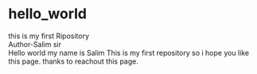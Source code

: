 # hello_world
this is my first Ripository
<br>
Author-Salim sir
<br>
Hello world my name is Salim
This is my first repository
so i hope you like this page.
thanks to reachout this page.

